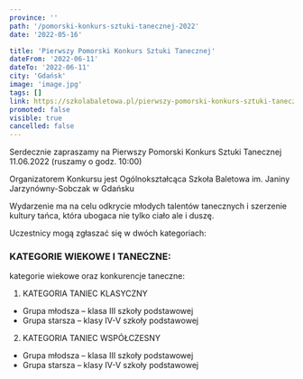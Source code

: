 ```yaml
---
province: ''
path: '/pomorski-konkurs-sztuki-tanecznej-2022'
date: '2022-05-16'

title: 'Pierwszy Pomorski Konkurs Sztuki Tanecznej'
dateFrom: '2022-06-11'
dateTo: '2022-06-11'
city: 'Gdańsk'
image: 'image.jpg'
tags: []
link: https://szkolabaletowa.pl/pierwszy-pomorski-konkurs-sztuki-tanecznej/
promoted: false
visible: true
cancelled: false
---
```

Serdecznie zapraszamy na Pierwszy Pomorski Konkurs Sztuki Tanecznej 11.06.2022 (ruszamy o godz. 10:00)

Organizatorem Konkursu jest Ogólnokształcąca Szkoła Baletowa im. Janiny Jarzynówny-Sobczak w Gdańsku

Wydarzenie ma na celu odkrycie młodych talentów tanecznych
i szerzenie kultury tańca, która ubogaca nie tylko ciało ale i duszę.

Uczestnicy mogą zgłaszać się w dwóch kategoriach:

### KATEGORIE WIEKOWE I TANECZNE:
kategorie wiekowe oraz konkurencje taneczne:
1. KATEGORIA TANIEC KLASYCZNY
- Grupa młodsza – klasa III szkoły podstawowej
- Grupa starsza – klasy IV-V szkoły podstawowej
2. KATEGORIA TANIEC WSPÓŁCZESNY
- Grupa młodsza – klasa III szkoły podstawowej
- Grupa starsza – klasy IV-V szkoły podstawowej

